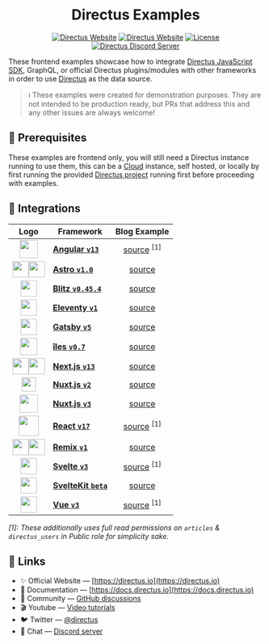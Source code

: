 <h1 align="center">Directus Examples</h1>

<p align="center">
    <a href="https://directus.io"><img src="https://img.shields.io/static/v1?style=flat-square&logo=Directus&logoColor=white&label=Directus&message=directus.io&color=4466ff" alt="Directus Website" /></a>
    <a href="https://docs.directus.io"><img src="https://img.shields.io/static/v1?style=flat-square&label=Docs&message=docs.directus.io&color=05ba8f" alt="Directus Website" /></a>
    <a href="./LICENSE"><img src="https://img.shields.io/static/v1?style=flat-square&label=License&message=MIT&color=62a4e2" alt="License"></a>
    <a href="https://directus.chat"><img src="https://img.shields.io/static/v1?style=flat-square&logo=Discord&logoColor=white&label=Discord&message=Join%20us&color=5865f2" alt="Directus Discord Server" /></a>
 </p>

These frontend examples showcase how to integrate [Directus JavaScript SDK](https://docs.directus.io/reference/sdk), GraphQL, or official Directus plugins/modules with other frameworks in order to use [Directus](https://github.com/directus/directus) as the data source.

> ℹ These examples were created for demonstration purposes. They are not intended to be production ready, but PRs that address this and any other issues are always welcome!

## 📌 Prerequisites

These examples are frontend only, you will still need a Directus instance running to use them, this can be a [Cloud](https://directus.cloud/) instance, self hosted, or locally by first running the provided [Directus project](./directus) running first before proceeding with examples.

## 🔌 Integrations

|                                                                      Logo                                                                      | Framework                                                |           Blog Example            |
| :--------------------------------------------------------------------------------------------------------------------------------------------: | -------------------------------------------------------- | :-------------------------------: |
|                                              <img height="36" src="./shared/logo/angular.svg" />                                               | **[Angular `v13`](https://github.com/angular/angular)**  | [source](/angular) <sup>[1]</sup> |
|  <img height="32" src="./shared/logo/astro.svg#gh-light-mode-only" /><img height="32" src="./shared/logo/astro-dark.svg#gh-dark-mode-only" />  | **[Astro `v1.0`](https://github.com/withastro/astro)**   |         [source](/astro)          |
|                                               <img height="32" src="./shared/logo/blitz.svg" />                                                | **[Blitz `v0.45.4`](https://github.com/blitz-js/blitz)** |         [source](/blitz)          |
|                                              <img height="32" src="./shared/logo/eleventy.svg" />                                              | **[Eleventy `v1`](https://github.com/11ty/eleventy)**    |        [source](/eleventy)        |
|                                               <img height="32" src="./shared/logo/gatsby.svg" />                                               | **[Gatsby `v5`](https://github.com/gatsbyjs/gatsby)**    |         [source](/gatsby)         |
|                                                <img height="34" src="./shared/logo/iles.svg" />                                                | **[îles `v0.7`](https://github.com/ElMassimo/iles)**     |          [source](/iles)          |
| <img height="32" src="./shared/logo/nextjs.svg#gh-light-mode-only" /><img height="32" src="./shared/logo/nextjs-dark.svg#gh-dark-mode-only" /> | **[Next.js `v13`](https://github.com/vercel/next.js)**   |         [source](/nextjs)         |
|                                              <img height="28" src="./shared/logo/nuxtjs2.svg" />                                               | **[Nuxt.js `v2`](https://github.com/nuxt/nuxt.js)**      |         [source](/nuxtjs)         |
|                                               <img height="36" src="./shared/logo/nuxtjs.svg" />                                               | **[Nuxt.js `v3`](https://github.com/nuxt/nuxt.js)**      |         [source](/nuxt3)          |
|                                               <img height="40" src="./shared/logo/react.svg" />                                                | **[React `v17`](https://github.com/facebook/react)**     |  [source](/react) <sup>[1]</sup>  |
|  <img height="32" src="./shared/logo/remix.svg#gh-light-mode-only" /><img height="32" src="./shared/logo/remix-dark.svg#gh-dark-mode-only" />  | **[Remix `v1`](https://github.com/remix-run/remix)**     |         [source](/remix)          |
|                                               <img height="32" src="./shared/logo/svelte.svg" />                                               | **[Svelte `v3`](https://github.com/sveltejs/svelte)**    | [source](/svelte) <sup>[1]</sup>  |
|                                               <img height="32" src="./shared/logo/svelte.svg" />                                               | **[SvelteKit `beta`](https://github.com/sveltejs/kit)**  |       [source](/sveltekit)        |
|                                                <img height="32" src="./shared/logo/vue.svg" />                                                 | **[Vue `v3`](https://github.com/vuejs/core)**            |   [source](/vue) <sup>[1]</sup>   |

_[1]: These additionally uses full read permissions on `articles` & `directus_users` in Public role for simplicity sake._

## 🔗 Links

- ✨ Official Website — [https://directus.io](https://directus.io)
- 📘 Documentation — [https://docs.directus.io](https://docs.directus.io)
- 👥 Community — [GitHub discussions](https://github.com/directus/directus/discussions)
- 🎬 Youtube — [Video tutorials](https://www.youtube.com/c/DirectusVideos)
- 🐦 Twitter — [@directus](https://twitter.com/directus)
- 💬 Chat — [Discord server](https://directus.chat)
